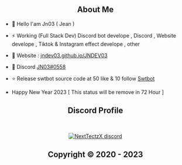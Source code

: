 <h2 align="center">About Me</h2>


- 👋 Hello I'am Jn03 ( Jean )

- ⚡ Working (Full Stack Dev)  Discord bot develope , Discord , Website develope , Tiktok & Instagram effect develope , other

- 🚧 Website : [jndev03.github.io/JNDEV03](https://jndev03.github.io/JNDEV03/)

- 💬 Discord [JN03#0558](https://discord.com/users/634409440837238784)

- ⭐ Release swtbot source code at 50 like & 10 follow [Swtbot](https://github.com/JNDEV03/Swtbot-source)

- Happy New Year 2023 [ This status will be remove in 72 Hour ]
</pre><br>

<h2 align="center">Discord Profile</h2><br>
  <p align="center">
    <a href="[https://discord.gg/MBTkVcJefp](https://discord.gg/xJczTNHM3F)">
        <img title="NextTectzX server discord" alt="NextTectzX discord" src="https://discord.c99.nl/widget/theme-1/634409440837238784.png"/>
    </a>
</p>

</p>

<h2 align="center"> Copyright © 2020 - 2023
